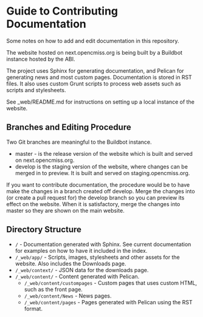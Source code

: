 Guide to Contributing Documentation
===================================

Some notes on how to add and edit documentation in this repository.

The website hosted on next.opencmiss.org is being built by a Buildbot instance hosted by the ABI.

The project uses Sphinx for generating documentation, and Pelican for generating news and most custom pages. Documentation is stored in RST files. It also uses custom Grunt scripts to process web assets such as scripts and stylesheets.

See _web/README.md for instructions on setting up a local instance of the website.


Branches and Editing Procedure
------------------------------

Two Git branches are meaningful to the Buildbot instance. 

* master - is the release version of the website which is built and served on next.opencmiss.org.
* develop is the staging version of the website, where changes can be merged in to preview. It is built and served on staging.opencmiss.org.

If you want to contribute documentation, the procedure would be to have make the changes in a branch created off develop. Merge the changes into (or create a pull request for) the develop branch so you can preview its effect on the website. When it is satisfactory, merge the changes into master so they are shown on the main website.

Directory Structure
-------------------

* `/` - Documentation generated with Sphinx. See current documentation for examples on how to have it included in the index.
* `/_web/app/` - Scripts, images, stylesheets and other assets for the website. Also includes the Downloads page.
* `/_web/context/` - JSON data for the downloads page.
* `/_web/content/` - Content generated with Pelican.
  * `/_web/content/custompages` - Custom pages that uses custom HTML, such as the front page.
  * `/_web/content/News` - News pages.
  * `/_web/content/pages` - Pages generated with Pelican using the RST format.
